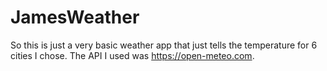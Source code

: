 # JamesWeather
So this is just a very basic weather app that just tells the temperature for 6 cities I chose. The API I used was https://open-meteo.com.

